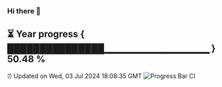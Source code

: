 ### Hi there 👋
⏳ Year progress { ███████████████▁▁▁▁▁▁▁▁▁▁▁▁▁▁▁ } 50.48 %
---
⏰ Updated on Wed, 03 Jul 2024 18:08:35 GMT
![Progress Bar CI](https://github.com/Moyi321/Moyi321/workflows/Progress%20Bar%20CI/badge.svg)
